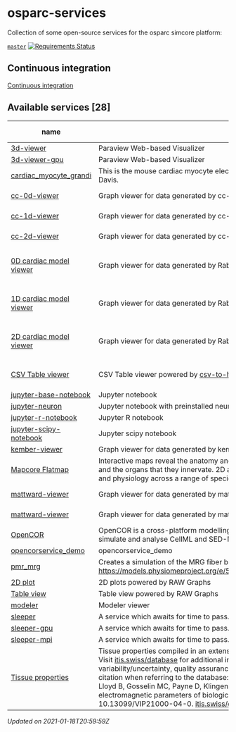 # osparc-services

Collection of some open-source services for the osparc simcore platform:

<!-- NOTE: when branched replace `master` in urls -->
[`master`](https://github.com/itisfoundation/osparc-services/tree/master)
[![Requirements Status](https://requires.io/github/ITISFoundation/osparc-services/requirements.svg?branch=master)](https://requires.io/github/ITISFoundation/osparc-services/requirements/?branch=master)


## Continuous integration

[Continuous integration](ci/README.md)
<!-- TOC_BEGIN -->
<!-- Automaticaly produced by scripts/auto-doc/create-toc.py on 2021-01-18T20:59:59Z -->
## Available services [28]
|                                    name                                     |                                                                                                                                                                                                                                                                                                                                                                  description                                                                                                                                                                                                                                                                                                                                                                   |      type       |                                                                                              latest version                                                                                              |                                                           build status                                                           |
|-----------------------------------------------------------------------------|------------------------------------------------------------------------------------------------------------------------------------------------------------------------------------------------------------------------------------------------------------------------------------------------------------------------------------------------------------------------------------------------------------------------------------------------------------------------------------------------------------------------------------------------------------------------------------------------------------------------------------------------------------------------------------------------------------------------------------------------|-----------------|----------------------------------------------------------------------------------------------------------------------------------------------------------------------------------------------------------|----------------------------------------------------------------------------------------------------------------------------------|
|  [3d-viewer](services/dy-3dvis/docker/custom/Dockerfile)                    |  Paraview Web-based Visualizer                                                                                                                                                                                                                                                                                                                                                                                                                                                                                                                                                                                                                                                                                                                 |  dynamic        |  [![](https://images.microbadger.com/badges/version/itisfoundation/3d-viewer:3.0.2.svg)](https://microbadger.com/images/itisfoundation/3d-viewer:3.0.2 'See Image Version')                              |                                                                                                                                  |
|  [3d-viewer-gpu](services/dy-3dvis/docker/custom/Dockerfile)                |  Paraview Web-based Visualizer                                                                                                                                                                                                                                                                                                                                                                                                                                                                                                                                                                                                                                                                                                                 |  dynamic        |  [![](https://images.microbadger.com/badges/version/itisfoundation/3d-viewer-gpu:3.0.2.svg)](https://microbadger.com/images/itisfoundation/3d-viewer-gpu:3.0.2 'See Image Version')                      |                                                                                                                                  |
|  [cardiac_myocyte_grandi](services/ma-myocyteele/docker/custom/Dockerfile)  |  This is the mouse cardiac myocyte electrophysiology model from Eleonora Grandi at UC Davis.                                                                                                                                                                                                                                                                                                                                                                                                                                                                                                                                                                                                                                                   |  computational  |  [![](https://images.microbadger.com/badges/version/itisfoundation/cardiac_myocyte_grandi:1.0.1.svg)](https://microbadger.com/images/itisfoundation/cardiac_myocyte_grandi:1.0.1 'See Image Version')    |                                                                                                                                  |
|  [cc-0d-viewer](services/dy-2Dgraph/use-cases/cc/Dockerfile)                |  Graph viewer for data generated by cc-0d solver                                                                                                                                                                                                                                                                                                                                                                                                                                                                                                                                                                                                                                                                                               |  dynamic        |  [![](https://images.microbadger.com/badges/version/itisfoundation/cc-0d-viewer:2.10.0.svg)](https://microbadger.com/images/itisfoundation/cc-0d-viewer:2.10.0 'See Image Version')                      |  ![cc-0d-viewer](https://github.com/ITISFoundation/osparc-services/workflows/cc-0d-viewer/badge.svg?branch=master)               |
|  [cc-1d-viewer](services/dy-2Dgraph/use-cases/cc/Dockerfile)                |  Graph viewer for data generated by cc-1d solver                                                                                                                                                                                                                                                                                                                                                                                                                                                                                                                                                                                                                                                                                               |  dynamic        |  [![](https://images.microbadger.com/badges/version/itisfoundation/cc-1d-viewer:2.10.0.svg)](https://microbadger.com/images/itisfoundation/cc-1d-viewer:2.10.0 'See Image Version')                      |  ![cc-1d-viewer](https://github.com/ITISFoundation/osparc-services/workflows/cc-1d-viewer/badge.svg?branch=master)               |
|  [cc-2d-viewer](services/dy-2Dgraph/use-cases/cc/Dockerfile)                |  Graph viewer for data generated by cc-2d solver                                                                                                                                                                                                                                                                                                                                                                                                                                                                                                                                                                                                                                                                                               |  dynamic        |  [![](https://images.microbadger.com/badges/version/itisfoundation/cc-2d-viewer:2.10.0.svg)](https://microbadger.com/images/itisfoundation/cc-2d-viewer:2.10.0 'See Image Version')                      |  ![cc-2d-viewer](https://github.com/ITISFoundation/osparc-services/workflows/cc-2d-viewer/badge.svg?branch=master)               |
|  [0D cardiac model viewer](services/dy-dash/cc-rabbit-0d/src/Dockerfile)    |  Graph viewer for data generated by Rabbit SS and Human GB 0D cardiac models                                                                                                                                                                                                                                                                                                                                                                                                                                                                                                                                                                                                                                                                   |  dynamic        |  [![](https://images.microbadger.com/badges/version/itisfoundation/cc-0d-viewer:3.0.4.svg)](https://microbadger.com/images/itisfoundation/cc-0d-viewer:3.0.4 'See Image Version')                        |  ![0D cardiac model viewer](https://github.com/ITISFoundation/osparc-services/workflows/cc-0d-viewer/badge.svg?branch=master)    |
|  [1D cardiac model viewer](services/dy-dash/cc-rabbit-1d/src/Dockerfile)    |  Graph viewer for data generated by Rabbit SS and Human GB 1D cardiac models                                                                                                                                                                                                                                                                                                                                                                                                                                                                                                                                                                                                                                                                   |  dynamic        |  [![](https://images.microbadger.com/badges/version/itisfoundation/cc-1d-viewer:3.0.4.svg)](https://microbadger.com/images/itisfoundation/cc-1d-viewer:3.0.4 'See Image Version')                        |  ![1D cardiac model viewer](https://github.com/ITISFoundation/osparc-services/workflows/cc-1d-viewer/badge.svg?branch=master)    |
|  [2D cardiac model viewer](services/dy-dash/cc-rabbit-2d/src/Dockerfile)    |  Graph viewer for data generated by Rabbit SS and Human GB 2D cardiac models                                                                                                                                                                                                                                                                                                                                                                                                                                                                                                                                                                                                                                                                   |  dynamic        |  [![](https://images.microbadger.com/badges/version/itisfoundation/cc-2d-viewer:3.0.5.svg)](https://microbadger.com/images/itisfoundation/cc-2d-viewer:3.0.5 'See Image Version')                        |  ![2D cardiac model viewer](https://github.com/ITISFoundation/osparc-services/workflows/cc-2d-viewer/badge.svg?branch=master)    |
|  [CSV Table viewer](services/dy-csv-table/Dockerfile)                       |  CSV Table viewer powered by [csv-to-html-table](https://github.com/derekeder/csv-to-html-table)                                                                                                                                                                                                                                                                                                                                                                                                                                                                                                                                                                                                                                               |  dynamic        |  [![](https://images.microbadger.com/badges/version/itisfoundation/csv-table:1.0.0.svg)](https://microbadger.com/images/itisfoundation/csv-table:1.0.0 'See Image Version')                              |  ![CSV Table viewer](https://github.com/ITISFoundation/osparc-services/workflows/dy-csv-table/badge.svg?branch=master)           |
|  [jupyter-base-notebook](services/dy-jupyter/Dockerfile)                    |  Jupyter notebook                                                                                                                                                                                                                                                                                                                                                                                                                                                                                                                                                                                                                                                                                                                              |  dynamic        |  [![](https://images.microbadger.com/badges/version/itisfoundation/jupyter-base-notebook:2.13.1.svg)](https://microbadger.com/images/itisfoundation/jupyter-base-notebook:2.13.1 'See Image Version')    |                                                                                                                                  |
|  [jupyter-neuron](services/dy-jupyter-extensions/neuron/Dockerfile)         |  Jupyter notebook with preinstalled neuron modules                                                                                                                                                                                                                                                                                                                                                                                                                                                                                                                                                                                                                                                                                             |  dynamic        |  [![](https://images.microbadger.com/badges/version/itisfoundation/jupyter-neuron:1.1.0.svg)](https://microbadger.com/images/itisfoundation/jupyter-neuron:1.1.0 'See Image Version')                    |                                                                                                                                  |
|  [jupyter-r-notebook](services/dy-jupyter/Dockerfile)                       |  Jupyter R notebook                                                                                                                                                                                                                                                                                                                                                                                                                                                                                                                                                                                                                                                                                                                            |  dynamic        |  [![](https://images.microbadger.com/badges/version/itisfoundation/jupyter-r-notebook:2.13.1.svg)](https://microbadger.com/images/itisfoundation/jupyter-r-notebook:2.13.1 'See Image Version')          |                                                                                                                                  |
|  [jupyter-scipy-notebook](services/dy-jupyter/Dockerfile)                   |  Jupyter scipy notebook                                                                                                                                                                                                                                                                                                                                                                                                                                                                                                                                                                                                                                                                                                                        |  dynamic        |  [![](https://images.microbadger.com/badges/version/itisfoundation/jupyter-scipy-notebook:2.13.1.svg)](https://microbadger.com/images/itisfoundation/jupyter-scipy-notebook:2.13.1 'See Image Version')  |                                                                                                                                  |
|  [kember-viewer](services/dy-2Dgraph/use-cases/kember/Dockerfile)           |  Graph viewer for data generated by kember solver                                                                                                                                                                                                                                                                                                                                                                                                                                                                                                                                                                                                                                                                                              |  dynamic        |  [![](https://images.microbadger.com/badges/version/itisfoundation/kember-viewer:2.10.0.svg)](https://microbadger.com/images/itisfoundation/kember-viewer:2.10.0 'See Image Version')                    |                                                                                                                                  |
|  [Mapcore Flatmap](services/dy-mapcore-widget/Dockerfile)                   |  Interactive maps reveal the anatomy and functional relationships of the autonomic nerves and the organs that they innervate. 2D and 3D maps render spatial dynamics, connectivity, and physiology across a range of species and nerve-organ systems.                                                                                                                                                                                                                                                                                                                                                                                                                                                                                          |  dynamic        |  [![](https://images.microbadger.com/badges/version/itisfoundation/mapcore-widget:0.1.23.svg)](https://microbadger.com/images/itisfoundation/mapcore-widget:0.1.23 'See Image Version')                  |  ![Mapcore Flatmap](https://github.com/ITISFoundation/osparc-services/workflows/dy-mapcore-widget/badge.svg?branch=master)       |
|  [mattward-viewer](services/dy-2Dgraph/use-cases/mattward/Dockerfile)       |  Graph viewer for data generated by mattward solver                                                                                                                                                                                                                                                                                                                                                                                                                                                                                                                                                                                                                                                                                            |  dynamic        |  [![](https://images.microbadger.com/badges/version/itisfoundation/mattward-viewer:2.10.0.svg)](https://microbadger.com/images/itisfoundation/mattward-viewer:2.10.0 'See Image Version')                |  ![mattward-viewer](https://github.com/ITISFoundation/osparc-services/workflows/mattward-viewer/badge.svg?branch=master)         |
|  [mattward-viewer](services/dy-dash/mattward-dash/src/Dockerfile)           |  Graph viewer for data generated by mattward solver                                                                                                                                                                                                                                                                                                                                                                                                                                                                                                                                                                                                                                                                                            |  dynamic        |  [![](https://images.microbadger.com/badges/version/itisfoundation/mattward-viewer:3.0.4.svg)](https://microbadger.com/images/itisfoundation/mattward-viewer:3.0.4 'See Image Version')                  |  ![mattward-viewer](https://github.com/ITISFoundation/osparc-services/workflows/mattward-viewer/badge.svg?branch=master)         |
|  [OpenCOR](services/oc-opencor-base/docker/custom/Dockerfile)               |  OpenCOR is a cross-platform modelling environment, which can be used to organise, edit, simulate and analyse CellML and SED-ML files.                                                                                                                                                                                                                                                                                                                                                                                                                                                                                                                                                                                                         |  computational  |  [![](https://images.microbadger.com/badges/version/itisfoundation/opencor:1.0.4.svg)](https://microbadger.com/images/itisfoundation/opencor:1.0.4 'See Image Version')                                  |  ![OpenCOR](https://github.com/ITISFoundation/osparc-services/workflows/oc-opencor-base/badge.svg?branch=master)                 |
|  [opencorservice_demo](services/oc-guytonmodel/docker/ubuntu/Dockerfile)    |  opencorservice_demo                                                                                                                                                                                                                                                                                                                                                                                                                                                                                                                                                                                                                                                                                                                           |  computational  |  [![](https://images.microbadger.com/badges/version/itisfoundation/opencorservice_demo:1.0.1.svg)](https://microbadger.com/images/itisfoundation/opencorservice_demo:1.0.1 'See Image Version')          |                                                                                                                                  |
|  [pmr_mrg](services/oc-pmrmrg/docker/ubuntu/Dockerfile)                     |  Creates a simulation of the MRG fiber based on the model found on the PMR https://models.physiomeproject.org/e/5f7/mcintyre_richardson_grill_model_2001.cellml/view                                                                                                                                                                                                                                                                                                                                                                                                                                                                                                                                                                           |  computational  |  [![](https://images.microbadger.com/badges/version/itisfoundation/pmr_mrg:1.0.2.svg)](https://microbadger.com/images/itisfoundation/pmr_mrg:1.0.2 'See Image Version')                                  |                                                                                                                                  |
|  [2D plot](services/dy-raw-graphs/Dockerfile)                               |  2D plots powered by RAW Graphs                                                                                                                                                                                                                                                                                                                                                                                                                                                                                                                                                                                                                                                                                                                |  dynamic        |  [![](https://images.microbadger.com/badges/version/itisfoundation/raw-graphs:2.11.1.svg)](https://microbadger.com/images/itisfoundation/raw-graphs:2.11.1 'See Image Version')                          |                                                                                                                                  |
|  [Table view](services/dy-raw-graphs/Dockerfile)                            |  Table view powered by RAW Graphs                                                                                                                                                                                                                                                                                                                                                                                                                                                                                                                                                                                                                                                                                                              |  dynamic        |  [![](https://images.microbadger.com/badges/version/itisfoundation/raw-graphs-table:2.11.1.svg)](https://microbadger.com/images/itisfoundation/raw-graphs-table:2.11.1 'See Image Version')              |                                                                                                                                  |
|  [modeler](services/dy-modeling/server/Dockerfile)                          |  Modeler viewer                                                                                                                                                                                                                                                                                                                                                                                                                                                                                                                                                                                                                                                                                                                                |  dynamic        |  [![](https://images.microbadger.com/badges/version/itisfoundation/modeler-webserver:0.1.1.svg)](https://microbadger.com/images/itisfoundation/modeler-webserver:0.1.1 'See Image Version')              |                                                                                                                                  |
|  [sleeper](services/sleeper/docker/custom/Dockerfile)                       |  A service which awaits for time to pass.                                                                                                                                                                                                                                                                                                                                                                                                                                                                                                                                                                                                                                                                                                      |  computational  |  [![](https://images.microbadger.com/badges/version/itisfoundation/sleeper:2.1.0.svg)](https://microbadger.com/images/itisfoundation/sleeper:2.1.0 'See Image Version')                                  |  ![sleeper](https://github.com/ITISFoundation/osparc-services/workflows/sleeper/badge.svg?branch=master)                         |
|  [sleeper-gpu](services/sleeper/docker/custom/Dockerfile)                   |  A service which awaits for time to pass.                                                                                                                                                                                                                                                                                                                                                                                                                                                                                                                                                                                                                                                                                                      |  computational  |  [![](https://images.microbadger.com/badges/version/itisfoundation/sleeper-gpu:2.1.0.svg)](https://microbadger.com/images/itisfoundation/sleeper-gpu:2.1.0 'See Image Version')                          |                                                                                                                                  |
|  [sleeper-mpi](services/sleeper/docker/custom/Dockerfile)                   |  A service which awaits for time to pass.                                                                                                                                                                                                                                                                                                                                                                                                                                                                                                                                                                                                                                                                                                      |  computational  |  [![](https://images.microbadger.com/badges/version/itisfoundation/sleeper-mpi:2.1.0.svg)](https://microbadger.com/images/itisfoundation/sleeper-mpi:2.1.0 'See Image Version')                          |                                                                                                                                  |
|  [Tissue properties](services/dy-tissue-properties/Dockerfile)              |  Tissue properties compiled in an extensive, critical literature review by the ITIS Foundation. Visit [itis.swiss/database](https://itis.swiss/database) for additional information, e.g., on tissue parameter variability/uncertainty, quality assurance, and the explored sources. Please use the following citation when referring to the database: Hasgall PA, Di Gennaro F, Baumgartner C, Neufeld E, Lloyd B, Gosselin MC, Payne D, Klingenböck A, Kuster N, ITIS Database for thermal and electromagnetic parameters of biological tissues, Version 4.0, May 15, 2018, DOI: 10.13099/VIP21000-04-0. [itis.swiss/database](https://itis.swiss/database). Powered by [csv-to-html-table](https://github.com/derekeder/csv-to-html-table)  |  dynamic        |  [![](https://images.microbadger.com/badges/version/itisfoundation/tissue-properties:1.0.1.svg)](https://microbadger.com/images/itisfoundation/tissue-properties:1.0.1 'See Image Version')              |  ![Tissue properties](https://github.com/ITISFoundation/osparc-services/workflows/dy-tissue-properties/badge.svg?branch=master)  |
*Updated on 2021-01-18T20:59:59Z*

<!-- TOC_END -->

